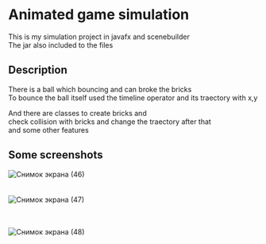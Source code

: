 # Animated game simulation

This is my simulation project in javafx and scenebuilder<br/>
The jar also included to the files

## Description

There is a ball which bouncing and can broke the bricks<br/>
To bounce the ball itself used the timeline operator and its traectory with x,y<br/>

And there are classes to create bricks and <br/>
check collision with bricks and change the traectory after that<br/>
and some other features

## Some screenshots 

![Снимок экрана (46)](https://user-images.githubusercontent.com/80804799/141852417-e646d8f0-911a-40d9-ba95-26e7e5f8f5c3.png)
<br/>
<br/>
<br/>
![Снимок экрана (47)](https://user-images.githubusercontent.com/80804799/141852446-7f142574-7c13-4aac-afd7-e616fae03000.png)
<br/>
<br/>
<br/>

![Снимок экрана (48)](https://user-images.githubusercontent.com/80804799/141852460-42699d93-c92e-4393-a7de-2467e48bc186.png)
